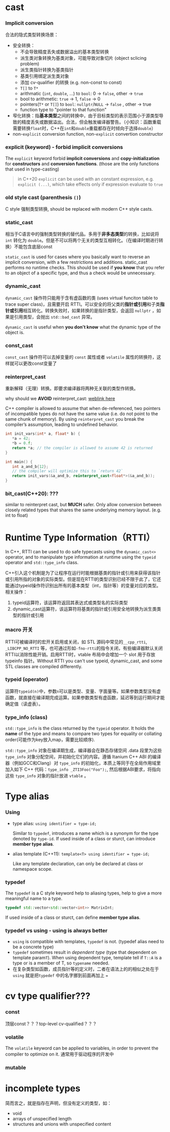 # cast

### Implicit conversion

合法的隐式类型转换场景：

- 安全转换：
  - 不会导致精度丢失或数据溢出的基本类型转换
  - 派生类对象转换为基类对象，可能导致对象切片 (object sclicing problem)
  - 派生类指针转换为基类指针
  - 基类引用绑定派生类对象
  - 添加 cv-qualifier 的转换 (e.g. non-const to const)
  - `T[]` to `T*`
  - arithmatic (`int`, `double`, ...) to `bool`: 0 -> `false`, other -> `true`
  - bool to arithmetic: `true` -> 1, `false` -> 0
  - pointers(`T*` or `T[]`) to `bool`: `nullptr`/`NULL` -> `false` , other -> true
  - function type to "pointer to that function"
- 窄化转换：指**基本类型**之间的转换中，由于目标类型的表示范围小于源类型导致的精度丢失或数据溢出。合法，但会触发编译器警告。（小知识：函数重载需要转换`float`时，C++在`int`和`double`重载都存在时倾向于选择`double`）
- non-`explicit` conversion function, non-`explicit` convertion constructor

### explicit (keyword)  -  forbid implicit conversions

The `explicit` keyword forbid **implicit conversions** and **copy-initialization** for **constructors** and **conversion functions**. (those are the only functions that used in type-casting)

> in C++20 `explicit` can be used with an constant expression, e.g. `explicit (...)`, which take effects only if expression evaluate to `true`

### old style cast (parenthesis `()`)

C style 强制类型转换, should be replaced with modern C++ style casts.

### static_cast

相当于C语言中的强制类型转换的替代品。多用于**非多态类型**的转换，比如说将 `int` 转化为 `double`。但是不可以将两个无关的类型互相转化。（在编译时期进行转换）不能包含底层const

 `static_cast` is used for cases where you basically want to reverse an implicit conversion, with a few restrictions and additions. static_cast performs no runtime checks. This should be used if **you know** that you refer to an object of a specific type, and thus a check would be unnecessary.

### dynamic_cast

`dynamic_cast` 操作符只能用于含有虚函数的类 (uses virtual funciton table to trace super class)，且需要开启 RTTI。可以安全的将父类的**指针或引用**和子类**指针或引用**相互转化。转换失败时，如果转换的是指针类型，会返回 `nullptr` ，如果是引用类型，会抛出 `std::bad_cast` 异常。

`dynamic_cast` is useful when **you don't know** what the dynamic type of the object is.

### const_cast

`const_cast` 操作符可以去掉变量的 `const` 属性或者 `volatile` 属性的转换符，这样就可以更改const变量了

### reinterpret_cast

重新解释（无理）转换。即要求编译器将两种无关联的类型作转换。

why should we **AVOID** reinterpret_cast: [weblink here](https://blog.hiebl.cc/posts/practical-type-punning-in-cpp/)

C++ compiler is allowed to assume that when de-referenced, two pointers of incompatible types do not have the same value (i.e. do not point to the same chunk of memory). By using `reinterpret_cast` you break the compiler’s assumption, leading to undefined behavior.

```c++
int init_vars(int* a, float* b) {
   *a = 42;
   *b = 0.f;
   return *a; // the compiler is allowed to assume 42 is returned
}

int main() {
   int a_and_b{12};
   // the compiler will optimize this to `return 42`
   return init_vars(&a_and_b, reinterpret_cast<float*>(&a_and_b));
}
```

### bit_cast(C++20): ???

similar to reinterpret cast, but **MUCH** safer. Only allow conversion between closely related types that shares the same underlying memory layout. (e.g. int to float)



# Runtime Type Information（RTTI）

In C++, RTTI can be used to do safe typecasts using the `dynamic_cast<>` operator, and to manipulate type information at runtime using the `typeid` operator and `std::type_info` class.

C++引入这个机制是为了让程序在运行时能根据基类的指针或引用来获得该指针或引用所指的对象的实际类型。但是现在RTTI的类型识别已经不限于此了，它还能通过typeid操作符识别出所有的基本类型（int，指针等）的变量对应的类型。相关操作：

1. typeid运算符，该运算符返回其表达式或类型名的实际类型
2. dynamic_cast运算符，该运算符将基类的指针或引用安全地转换为派生类类型的指针或引用

### macro 开关

RTTI可被编译时的宏开关启用或关闭，如 STL 源码中常见的`__cpp_rtti`, `_LIBCPP_NO_RTTI` 等，也可通过形如`-fno-rtti`的指令关闭，有些编译器默认关闭RTTI以消除性能开销。启用RTTI时，vtable 布局中会增加一个 slot 用于存放 typeinfo 指针。Without RTTI you can't use typeid, dynamic_cast, and some STL classes are compiled differently.

### typeid (operator)

运算符`typeid(n)`中，参数`n`可以是类型、变量、字面量等。如果参数类型没有虚函数，就直接在编译期完成运算。如果参数类型有虚函数，延迟等到运行期间才能确定值（读虚表）。

### type_info (class)

`std::type_info`  is the class returned by the `typeid` operator. It holds the **name** of the type and means to compare two types for equality or collating order(可能作为key放入map，需要比较顺序). 

`std::type_info` 对象在编译期生成，编译器会在静态存储空间 .data 段里为这些 `type_info` 对象分配空间，并初始化它们的内容。遵循 Itanium C++ ABI 的编译器（例如GCC和Clang）对 `type_info` 的初始化，本质上等同于在全局作用域里加入如下 C++ 代码：`type_info _ZTI3Foo("Foo");`, 然后根据ABI要求，将指向这些 `type_info` 对象的指针放进 `vtable` 。



# Type alias

### Using

- type alias: `using identifier = type-id;`

  Similar to `typedef`, introduces a name which is a synonym for the type denoted by `type-id`. If used inside of a class or sturct, can introduce **member type alias**.

- alias template (C++11): `template<T> using identifier = type-id;`

  Like any template declaration, can only be declared at class or namespace scope.

### typedef

The `typedef` is a C style keyword help to aliasing types, help to give a more meaningful name to a type.

```c++
typedef std::vector<std::vector<int>> MatrixInt;
```

If used inside of a class or sturct, can define **member type alias**.

### typedef vs using - using is always better

- `using` is compatible with templates, `typedef` is not. (typedef alias need to be a concrete type)
- `typedef` sometimes result in *dependent type* (type that dependent on template param`T`). When using dependent type, template tell if `T::A` is a type or is a member of T, so `typename` needed.
- 在复杂类型如函数，成员指针等的定义时，二者在语法上的的相似之处在于 `using`  就是把`typedef` 中的名字挪到前面再加上 `=`



# cv type qualifier???

### const

顶层const？？？top-level cv-qualified？？？

### volatile

The `volatile` keyword can be applied to variables, in order to prevent the compiler to optimize on it. 通常用于驱动程序的开发中

### mutable



# incomplete types

简而言之，就是指存在声明，但没有定义的类型，如：

- void
- arrays of unspecified length
- structures and unions with unspecified content
